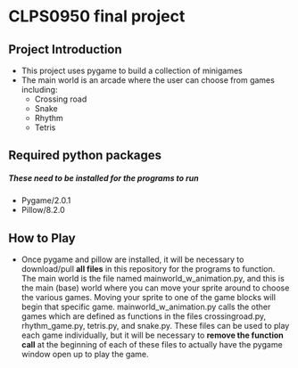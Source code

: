 # CLPS0950 final project

## Project Introduction
* This project uses pygame to build a collection of minigames
* The main world is an arcade where the user can choose from games including:
  * Crossing road
  * Snake
  * Rhythm
  * Tetris

## Required python packages
##### These need to be installed for the programs to run
* Pygame/2.0.1
* Pillow/8.2.0

## How to Play
* Once pygame and pillow are installed, it will be necessary to download/pull **all files** in this repository for the programs to function. The main world is the file named mainworld_w_animation.py, and this is the main (base) world where you can move your sprite around to choose the various games. Moving your sprite to one of the game blocks will begin that specific game. mainworld_w_animation.py calls the other games which are defined as functions in the files crossingroad.py, rhythm_game.py, tetris.py, and snake.py. These files can be used to play each game individually, but it will be necessary to **remove the function call** at the beginning of each of these files to actually have the pygame window open up to play the game. 
